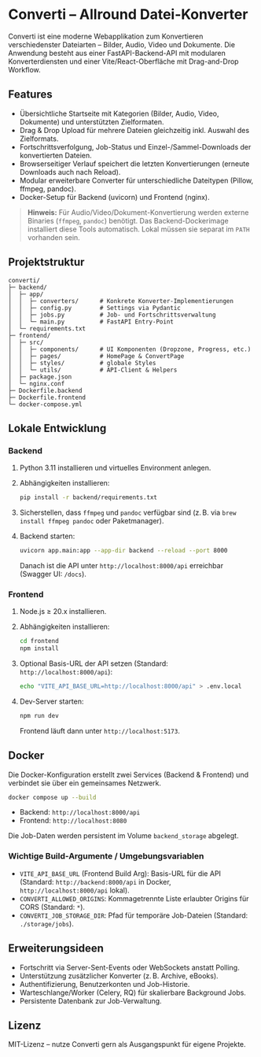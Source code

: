 
# Converti – Allround Datei-Konverter

Converti ist eine moderne Webapplikation zum Konvertieren verschiedenster Dateiarten – Bilder, Audio, Video und Dokumente. Die Anwendung besteht aus einer FastAPI-Backend-API mit modularen Konverterdiensten und einer Vite/React-Oberfläche mit Drag-and-Drop Workflow.

## Features

- Übersichtliche Startseite mit Kategorien (Bilder, Audio, Video, Dokumente) und unterstützten Zielformaten.
- Drag & Drop Upload für mehrere Dateien gleichzeitig inkl. Auswahl des Zielformats.
- Fortschrittsverfolgung, Job-Status und Einzel-/Sammel-Downloads der konvertierten Dateien.
- Browserseitiger Verlauf speichert die letzten Konvertierungen (erneute Downloads auch nach Reload).
- Modular erweiterbare Converter für unterschiedliche Dateitypen (Pillow, ffmpeg, pandoc).
- Docker-Setup für Backend (uvicorn) und Frontend (nginx).

> **Hinweis:** Für Audio/Video/Dokument-Konvertierung werden externe Binaries (`ffmpeg`, `pandoc`) benötigt. Das Backend-Dockerimage installiert diese Tools automatisch. Lokal müssen sie separat im `PATH` vorhanden sein.

## Projektstruktur

```
converti/
├─ backend/
│  ├─ app/
│  │  ├─ converters/      # Konkrete Konverter-Implementierungen
│  │  ├─ config.py        # Settings via Pydantic
│  │  ├─ jobs.py          # Job- und Fortschrittsverwaltung
│  │  └─ main.py          # FastAPI Entry-Point
│  └─ requirements.txt
├─ frontend/
│  ├─ src/
│  │  ├─ components/      # UI Komponenten (Dropzone, Progress, etc.)
│  │  ├─ pages/           # HomePage & ConvertPage
│  │  ├─ styles/          # globale Styles
│  │  └─ utils/           # API-Client & Helpers
│  ├─ package.json
│  └─ nginx.conf
├─ Dockerfile.backend
├─ Dockerfile.frontend
└─ docker-compose.yml
```

## Lokale Entwicklung

### Backend

1. Python 3.11 installieren und virtuelles Environment anlegen.
2. Abhängigkeiten installieren:

   ```bash
   pip install -r backend/requirements.txt
   ```

3. Sicherstellen, dass `ffmpeg` und `pandoc` verfügbar sind (z. B. via `brew install ffmpeg pandoc` oder Paketmanager).
4. Backend starten:

   ```bash
   uvicorn app.main:app --app-dir backend --reload --port 8000
   ```

   Danach ist die API unter `http://localhost:8000/api` erreichbar (Swagger UI: `/docs`).

### Frontend

1. Node.js ≥ 20.x installieren.
2. Abhängigkeiten installieren:

   ```bash
   cd frontend
   npm install
   ```

3. Optional Basis-URL der API setzen (Standard: `http://localhost:8000/api`):

   ```bash
   echo "VITE_API_BASE_URL=http://localhost:8000/api" > .env.local
   ```

4. Dev-Server starten:

   ```bash
   npm run dev
   ```

   Frontend läuft dann unter `http://localhost:5173`.

## Docker

Die Docker-Konfiguration erstellt zwei Services (Backend & Frontend) und verbindet sie über ein gemeinsames Netzwerk.

```bash
docker compose up --build
```

- Backend: `http://localhost:8000/api`
- Frontend: `http://localhost:8080`

Die Job-Daten werden persistent im Volume `backend_storage` abgelegt.

### Wichtige Build-Argumente / Umgebungsvariablen

- `VITE_API_BASE_URL` (Frontend Build Arg): Basis-URL für die API (Standard: `http://backend:8000/api` in Docker, `http://localhost:8000/api` lokal).
- `CONVERTI_ALLOWED_ORIGINS`: Kommagetrennte Liste erlaubter Origins für CORS (Standard: `*`).
- `CONVERTI_JOB_STORAGE_DIR`: Pfad für temporäre Job-Dateien (Standard: `./storage/jobs`).

## Erweiterungsideen

- Fortschritt via Server-Sent-Events oder WebSockets anstatt Polling.
- Unterstützung zusätzlicher Konverter (z. B. Archive, eBooks).
- Authentifizierung, Benutzerkonten und Job-Historie.
- Warteschlange/Worker (Celery, RQ) für skalierbare Background Jobs.
- Persistente Datenbank zur Job-Verwaltung.

## Lizenz

MIT-Lizenz – nutze Converti gern als Ausgangspunkt für eigene Projekte.

